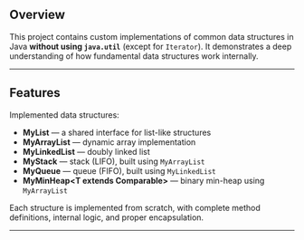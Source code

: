 
## Overview

This project contains custom implementations of common data structures in Java **without using `java.util`** (except for `Iterator`). It demonstrates a deep understanding of how fundamental data structures work internally.

---

## Features

Implemented data structures:

- **MyList<T>** — a shared interface for list-like structures
- **MyArrayList<T>** — dynamic array implementation
- **MyLinkedList<T>** — doubly linked list
- **MyStack<T>** — stack (LIFO), built using `MyArrayList`
- **MyQueue<T>** — queue (FIFO), built using `MyLinkedList`
- **MyMinHeap<T extends Comparable<T>>** — binary min-heap using `MyArrayList`

Each structure is implemented from scratch, with complete method definitions, internal logic, and proper encapsulation.

---


